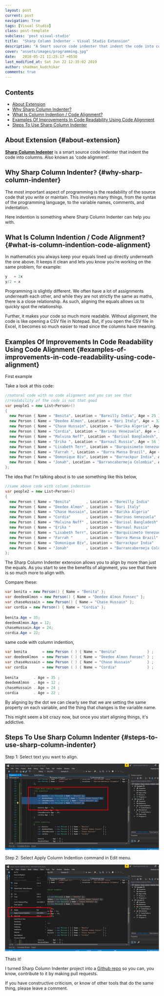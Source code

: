 ```yaml
---
layout: post
current: post
navigation: True
tags: [Visual Studio]
class: post-template
subclass: 'post visual-studio'
title:  "Sharp Column Indenter - Visual Studio Extension"
description: "A Smart source code indenter that indent the code into columns. Also known as 'code alignment'."
cover: "assets/images/programming.jpg"
date:   2018-05-21 11:25:17 +0530
last_modified_at: Sat Jun 22 12:35:02 2019
author: shadman_kudchikar
comments: true
---
```



## Contents

* [About Extension](#about-extension)
* [Why Sharp Column Indenter?](#why-sharp-column-indenter)
* [What Is Column Indention / Code Alignment?](#what-is-column-indention-code-alignment)
* [Examples Of Improvements In Code Readability Using Code Alignment](#examples-of-improvements-in-code-readability-using-code-alignment)
* [Steps To Use Sharp Column Indenter](#steps-to-use-sharp-column-indenter)

## About Extension {#about-extension}

**[Sharp Column Indenter][sharp-column-indenter]** is a smart source code indenter that indent the code into columns. Also known as 'code alignment'.

## Why Sharp Column Indenter? {#why-sharp-column-indenter}

The most important aspect of programming is the readability of the source code that you write or maintain. This involves many things, from the syntax of the programming language, to the variable names, comments, and indentation.

<!--more-->

Here indention is something where Sharp Column Indenter can help you with.

## What Is Column Indention / Code Alignment? {#what-is-column-indention-code-alignment}

In mathematics you always keep your equals lined up directly underneath the one above. It keeps it clean and lets you know you're working on the same problem, for example:
            
```csharp
y   = 2x
y/2 = x            
```

Programming is slightly different. We often have a lot of assignments underneath each other, and while they are not strictly the same as maths, there is a close relationship. As such, aligning the equals allows us to quickly spot the relationship.

Further, it makes your code so much more readable. Without alignment, the code is like opening a CSV file in Notepad. But, if you open the CSV file in Excel, it becomes so much easier to read since the columns have meaning.

## Examples Of Improvements In Code Readability Using Code Alignment {#examples-of-improvements-in-code-readability-using-code-alignment}


First example

Take a look at this code:

```csharp
//natural code with no code alignment and you can see that
//readability of the code is not that good 
var people1 = new List<Person>()
{
  new Person { Name = "Benita", Location = "Bareilly India", Age = 25 },
  new Person { Name = "Deedee Almon", Location = "Bari Italy", Age = 32 } ,
  new Person { Name = "Chase Hussain", Location = "Barika Algeria", Age = 45 } ,
  new Person { Name = "Cordia", Location = "Barinas Venezuela", Age = 26 } ,
  new Person { Name = "Malvina Neff", Location = "Barisal Bangladesh", Age = 36 } ,
  new Person { Name = "Erika ", Location = "Barnaul Russia", Age = 56 } ,
  new Person { Name = "Lisabeth Terr", Location = "Barquisimeto Venezuela", Age = 67 } ,
  new Person { Name = "Farrah ", Location = "Barra Mansa Brazil", Age = 57 } ,
  new Person { Name = "Domonique Biv", Location = "Barrackpur India", Age = 57 } ,
  new Person { Name = "Jonah", Location = "Barrancabermeja Colombia", Age = 34 }
};
```
      
The idea that I’m talking about is to use something like this below,

```csharp
//same above code with column indention
var people2 = new List<Person>()
{
  new Person { Name = "Benita"       , Location = "Bareilly India"          , Age = 25 }, 
  new Person { Name = "Deedee Almon" , Location = "Bari Italy"              , Age = 32 }, 
  new Person { Name = "Chase Hussain", Location = "Barika Algeria"          , Age = 45 }, 
  new Person { Name = "Cordia"       , Location = "Barinas Venezuela"       , Age = 26 }, 
  new Person { Name = "Malvina Neff" , Location = "Barisal Bangladesh"      , Age = 36 }, 
  new Person { Name = "Erika "       , Location = "Barnaul Russia"          , Age = 56 }, 
  new Person { Name = "Lisabeth Terr", Location = "Barquisimeto Venezuela"  , Age = 67 }, 
  new Person { Name = "Farrah "      , Location = "Barra Mansa Brazil"      , Age = 57 }, 
  new Person { Name = "Domonique Biv", Location = "Barrackpur India"        , Age = 57 }, 
  new Person { Name = "Jonah"        , Location = "Barrancabermeja Colombia", Age = 34 }  
};
```

The Sharp Column Indenter extension allows you to align by more than just the equals. As you start to see the benefits of alignment, you see that there is so much more to align with.

Compare these:

```csharp
var benita = new Person() { Name = "Benita" };
var deedeeAlmon = new Person() { Name = "Deedee Almon Fonsec" };
var chaseHussain = new Person() { Name = "Chase Hussain" };
var cordia = new Person() { Name = "Cordia" };

benita.Age = 35;
deedeeAlmon.Age = 12;
chaseHussain.Age = 24;
cordia.Age = 22;
```
      
same code with column indention,
      
```csharp
var benita       = new Person ( ) { Name = "Benita"              } ; 
var deedeeAlmon  = new Person ( ) { Name = "Deedee Almon Fonsec" } ; 
var chaseHussain = new Person ( ) { Name = "Chase Hussain"       } ; 
var cordia       = new Person ( ) { Name = "Cordia"              } ; 

benita       . Age = 35 ; 
deedeeAlmon  . Age = 12 ; 
chaseHussain . Age = 24 ; 
cordia       . Age = 22 ; 
```

By aligning by the dot we can clearly see that we are setting the same property on each variable, and the thing that changes is the variable name.

This might seem a bit crazy now, but once you start aligning things, it's addictive.

## Steps To Use Sharp Column Indenter {#steps-to-use-sharp-column-indenter}

Step 1: Select text you want to align.

![Select text you want to align][step-1]

Step 2: Select Apply Column Indention command in Edit menu.

![Select Apply Column Indention command in Edit menu][step-2]

Thats it!

I turned Sharp Column Indenter project into a [Github repo][github-repo] so you can, you know, contribute to it by making pull requests.

If you have constructive criticism, or know of other tools that do the same thing, please leave a comment.

[post-image]: /assets/images/programming.jpg "Sharp Column Indenter - Visual Studio Extension"
[sharp-column-indenter]: https://marketplace.visualstudio.com/items?itemName=kudchikarsk.sharp-column-indenter "Download Sharp Column Indenter"
[github-repo]: https://github.com/kudchikarsk/sharp-column-indenter "Github repo"
[step-1]: /assets/images/01-select-text.jpg "Select text you want to align"
[step-2]: /assets/images/02-apply-column-indention.jpg "Select Apply Column Indention command in Edit menu"